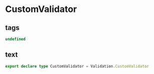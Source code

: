 # CustomValidator

## tags

```ts
undefined
```

## text

```ts
export declare type CustomValidator = Validation.CustomValidator
```
